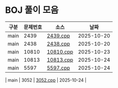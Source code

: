 # BOJ 풀이 모음

| 구분 | 문제번호 | 소스 | 날짜 |
|---|---|---|---|
| main | 2439 | [2439.cpp](src/main/2439.cpp) | 2025-10-20 |
| main | 2438 | [2438.cpp](src/main/2438.cpp) | 2025-10-20 |
| main | 10810 | [10810.cpp](src/main/10810.cpp) | 2025-10-23 |
| main | 10813 | [10813.cpp](src/main/10813.cpp) | 2025-10-24 |
| main | 5597 | [5597.cpp](src/main/5597.cpp) | 2025-10-24 |

| main | 3052 | [3052.cpp](src/main/3052.cpp) | 2025-10-24 |

